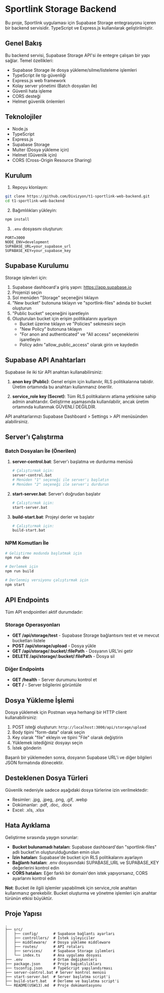# Sportlink Storage Backend

Bu proje, Sportlink uygulaması için Supabase Storage entegrasyonu içeren bir backend servisidir. TypeScript ve Express.js kullanılarak geliştirilmiştir.

## Genel Bakış

Bu backend servisi, Supabase Storage API'si ile entegre çalışan bir yapı sağlar. 
Temel özellikleri:

- Supabase Storage ile dosya yükleme/silme/listeleme işlemleri
- TypeScript ile tip güvenliği
- Express.js web framework
- Kolay server yönetimi (Batch dosyaları ile)
- Güvenli hata işleme
- CORS desteği
- Helmet güvenlik önlemleri

## Teknolojiler

- Node.js
- TypeScript
- Express.js
- Supabase Storage
- Multer (Dosya yükleme için)
- Helmet (Güvenlik için)
- CORS (Cross-Origin Resource Sharing)

## Kurulum

1. Repoyu klonlayın:
```bash
git clone https://github.com/Divizyon/t1-sportlink-web-backend.git
cd t1-sportlink-web-backend
```

2. Bağımlılıkları yükleyin:
```bash
npm install
```

3. `.env` dosyasını oluşturun:
```
PORT=3000
NODE_ENV=development
SUPABASE_URL=your_supabase_url
SUPABASE_KEY=your_supabase_key
```

## Supabase Kurulumu

Storage işlevleri için:

1. Supabase dashboard'a giriş yapın: https://app.supabase.io
2. Projenizi seçin
3. Sol menüden "Storage" seçeneğini tıklayın
4. "New bucket" butonuna tıklayın ve "sportlink-files" adında bir bucket oluşturun
5. "Public bucket" seçeneğini işaretleyin
6. Oluşturulan bucket için erişim politikalarını ayarlayın
   - Bucket üzerine tıklayın ve "Policies" sekmesini seçin
   - "New Policy" butonuna tıklayın
   - "For anon and authenticated" ve "All access" seçeneklerini işaretleyin
   - Policy adını "allow_public_access" olarak girin ve kaydedin

## Supabase API Anahtarları

Supabase ile iki tür API anahtarı kullanabilirsiniz:

1. **anon key (Public)**: Genel erişim için kullanılır, RLS politikalarına tabidir. Üretim ortamında bu anahtarı kullanmanız önerilir.

2. **service_role key (Secret)**: Tüm RLS politikalarını atlama yetkisine sahip admin anahtarıdır. Geliştirme aşamasında kullanılabilir, ancak üretim ortamında kullanmak GÜVENLİ DEĞİLDİR.

API anahtarlarınızı Supabase Dashboard > Settings > API menüsünden alabilirsiniz.

## Server'ı Çalıştırma

### Batch Dosyaları İle (Önerilen)

1. **server-control.bat**: Server'ı başlatma ve durdurma menüsü
   ```bash
   # Çalıştırmak için:
   server-control.bat
   # Menüden "1" seçeneği ile server'ı başlatın
   # Menüden "2" seçeneği ile server'ı durdurun
   ```

2. **start-server.bat**: Server'ı doğrudan başlatır
   ```bash
   # Çalıştırmak için:
   start-server.bat
   ```

3. **build-start.bat**: Projeyi derler ve başlatır
   ```bash
   # Çalıştırmak için:
   build-start.bat
   ```

### NPM Komutları İle

```bash
# Geliştirme modunda başlatmak için
npm run dev

# Derlemek için
npm run build

# Derlenmiş versiyonu çalıştırmak için
npm start
```

## API Endpoints

Tüm API endpointleri aktif durumdadır:

### Storage Operasyonları

- **GET /api/storage/test** - Supabase Storage bağlantısını test et ve mevcut bucketları listele
- **POST /api/storage/upload** - Dosya yükle
- **GET /api/storage/:bucket/:filePath** - Dosyanın URL'ini getir
- **DELETE /api/storage/:bucket/:filePath** - Dosya sil

### Diğer Endpoints

- **GET /health** - Server durumunu kontrol et
- **GET /** - Server bilgilerini görüntüle

## Dosya Yükleme İşlemi

Dosya yüklemek için Postman veya herhangi bir HTTP client kullanabilirsiniz:

1. POST isteği oluşturun: `http://localhost:3000/api/storage/upload`
2. Body tipini "form-data" olarak seçin
3. Key olarak "file" ekleyin ve tipini "File" olarak değiştirin
4. Yüklemek istediğiniz dosyayı seçin
5. İstek gönderin

Başarılı bir yüklemeden sonra, dosyanın Supabase URL'i ve diğer bilgileri JSON formatında dönecektir.

## Desteklenen Dosya Türleri

Güvenlik nedeniyle sadece aşağıdaki dosya türlerine izin verilmektedir:

- Resimler: .jpg, .jpeg, .png, .gif, .webp
- Dokümanlar: .pdf, .doc, .docx
- Excel: .xls, .xlsx

## Hata Ayıklama

Geliştirme sırasında yaygın sorunlar:

- **Bucket bulunamadı hataları**: Supabase dashboard'dan "sportlink-files" adlı bucket'ın oluşturulduğundan emin olun
- **İzin hataları**: Supabase'de bucket için RLS politikalarını ayarlayın
- **Bağlantı hataları**: .env dosyasındaki SUPABASE_URL ve SUPABASE_KEY değerlerini kontrol edin
- **CORS hataları**: Eğer farklı bir domain'den istek yapıyorsanız, CORS ayarlarını kontrol edin

**Not**: Bucket ile ilgili işlemler yapabilmek için service_role anahtarı kullanmanız gerekebilir. Bucket oluşturma ve yönetme işlemleri için anahtar türünün etkisi büyüktür.

## Proje Yapısı

```
.
├── src/
│   ├── config/       # Supabase bağlantı ayarları
│   ├── controllers/  # İstek işleyiciler
│   ├── middleware/   # Dosya yükleme middleware
│   ├── routes/       # API rotaları
│   ├── services/     # Supabase Storage işlemleri
│   └── index.ts      # Ana uygulama dosyası
├── .env              # Ortam değişkenleri
├── package.json      # Proje bağımlılıkları
├── tsconfig.json     # TypeScript yapılandırması
├── server-control.bat # Server kontrol menüsü
├── start-server.bat  # Server başlatma script'i
├── build-start.bat   # Derleme ve başlatma script'i
└── README(USW13).md  # Proje dokümantasyonu
``` 